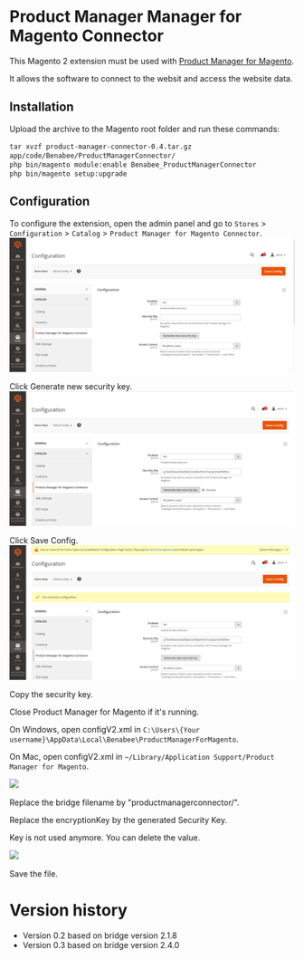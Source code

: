 # Product Manager Manager for Magento Connector

This Magento 2 extension must be used with
[Product Manager for Magento](https://www.benabee.com/en/product-manager-for-magento).

It allows the software to connect to the websit and access the website data.



## Installation


Upload the archive to the Magento root folder and run these commands:
```
tar xvzf product-manager-connector-0.4.tar.gz app/code/Benabee/ProductManagerConnector/
php bin/magento module:enable Benabee_ProductManagerConnector
php bin/magento setup:upgrade
```


## Configuration

To configure the extension, open the admin panel and go to ```Stores``` > ```Configuration``` > ```Catalog``` > ```Product Manager for Magento Connector```.
![](doc/installation1.png)

Click Generate new security key.
![](doc/installation2.png)

Click Save Config.
![](doc/installation3.png)

Copy the security key.

Close Product Manager for Magento if it's running.

On Windows, open configV2.xml in ```C:\Users\{Your username}\AppData\Local\Benabee\ProductManagerForMagento```.

On Mac, open configV2.xml in ```~/Library/Application Support/Product Manager for Magento```.

![](doc/configuration1.png)

Replace the bridge filename by "productmanagerconnector/".

Replace the encryptionKey by the generated Security Key.

Key is not used anymore. You can delete the value.

![](doc/configuration2.png)

Save the file.


Version history
===============
- Version 0.2 based on bridge version 2.1.8
- Version 0.3 based on bridge version 2.4.0




